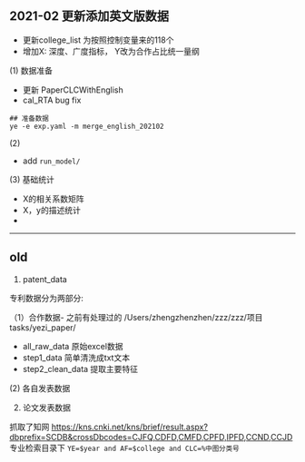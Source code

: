 

## 2021-02 更新添加英文版数据

- 更新college_list 为按照控制变量来的118个
- 增加X: 深度、广度指标， Y改为合作占比统一量纲



(1) 数据准备
- 更新 PaperCLCWithEnglish
- cal_RTA bug fix

```
## 准备数据
ye -e exp.yaml -m merge_english_202102
```





(2)
- add `run_model/`


(3) 基础统计

- X的相关系数矩阵
- X，y的描述统计
- 




---
## old


1. patent_data 

专利数据分为两部分:

（1）合作数据-
之前有处理过的
/Users/zhengzhenzhen/zzz/zzz/项目tasks/yezi_paper/

* all_raw_data 原始excel数据
* step1_data  简单清洗成txt文本
* step2_clean_data   提取主要特征 


(2) 各自发表数据


2. 论文发表数据


抓取了知网 https://kns.cnki.net/kns/brief/result.aspx?dbprefix=SCDB&crossDbcodes=CJFQ,CDFD,CMFD,CPFD,IPFD,CCND,CCJD
专业检索目录下 `YE=$year and AF=$college and CLC=%中图分类号`
